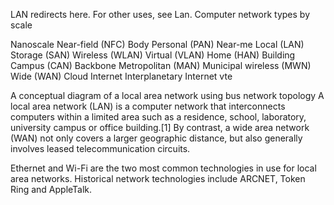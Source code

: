 LAN redirects here. For other uses, see Lan.
Computer network types
by scale

Nanoscale
Near-field (NFC)
Body
Personal (PAN)
Near-me
Local (LAN)
Storage (SAN)
Wireless (WLAN)
Virtual (VLAN)
Home (HAN)
Building
Campus (CAN)
Backbone
Metropolitan (MAN)
Municipal wireless (MWN)
Wide (WAN)
Cloud
Internet
Interplanetary Internet
vte

A conceptual diagram of a local area network using bus network topology
A local area network (LAN) is a computer network that interconnects computers within a limited area such as a residence, school, laboratory, university campus or office building.[1] By contrast, a wide area network (WAN) not only covers a larger geographic distance, but also generally involves leased telecommunication circuits.

Ethernet and Wi-Fi are the two most common technologies in use for local area networks. Historical network technologies include ARCNET, Token Ring and AppleTalk.


























